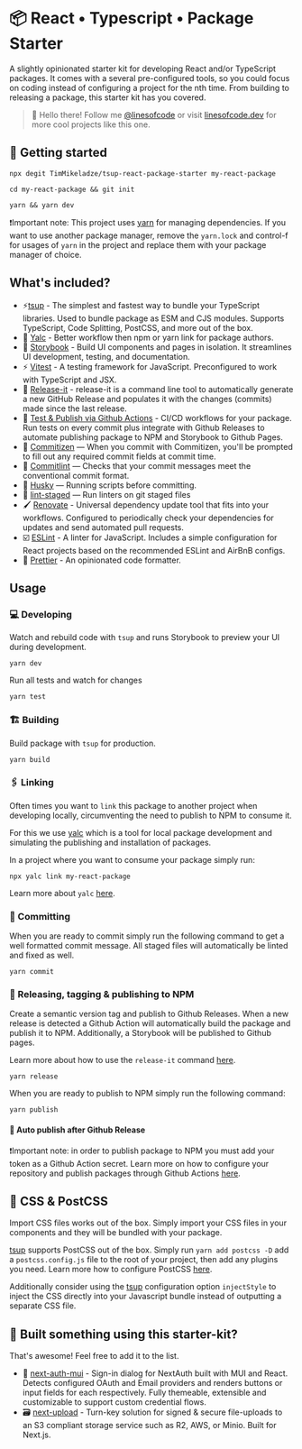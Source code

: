 # 📦 React • Typescript • Package Starter

A slightly opinionated starter kit for developing React and/or TypeScript packages. It comes with a several pre-configured tools, so you could focus on coding instead of configuring a project for the nth time. From building to releasing a package, this starter kit has you covered.

> 👋 Hello there! Follow me [@linesofcode](https://twitter.com/linesofcode) or visit [linesofcode.dev](https://linesofcode.dev) for more cool projects like this one.

## 🏃 Getting started

```console
npx degit TimMikeladze/tsup-react-package-starter my-react-package

cd my-react-package && git init

yarn && yarn dev
```

❗Important note: This project uses [yarn](https://yarnpkg.com/) for managing dependencies. If you want to use another package manager, remove the `yarn.lock` and control-f for usages of `yarn` in the project and replace them with your package manager of choice.

## What's included?

- ⚡️[tsup](https://github.com/egoist/tsup) - The simplest and fastest way to bundle your TypeScript libraries. Used to bundle package as ESM and CJS modules. Supports TypeScript, Code Splitting, PostCSS, and more out of the box.
- 🔗 [Yalc](https://github.com/wclr/yalc) - Better workflow then npm or yarn link for package authors.
- 📖 [Storybook](https://storybook.js.org/) - Build UI components and pages in isolation. It streamlines UI development, testing, and documentation.
- ⚡️ [Vitest](https://vitest.dev/) - A testing framework for JavaScript. Preconfigured to work with TypeScript and JSX.
- 🔼 [Release-it](https://github.com/release-it/release-it/) - release-it is a command line tool to automatically generate a new GitHub Release and populates it with the changes (commits) made since the last release.
- 🐙 [Test & Publish via Github Actions](https://docs.github.com/en/actions) - CI/CD workflows for your package. Run tests on every commit plus integrate with Github Releases to automate publishing package to NPM and Storybook to Github Pages.
- 📄 [Commitizen](https://github.com/commitizen/cz-cli) — When you commit with Commitizen, you'll be prompted to fill out any required commit fields at commit time.
- 🚓 [Commitlint](https://github.com/conventional-changelog/commitlint) — Checks that your commit messages meet the conventional commit format.
- 🐶 [Husky](https://github.com/typicode/husky) — Running scripts before committing.
- 🚫 [lint-staged](https://github.com/okonet/lint-staged) — Run linters on git staged files
- 🖌 [Renovate](https://github.com/renovatebot/renovate) - Universal dependency update tool that fits into your workflows. Configured to periodically check your dependencies for updates and send automated pull requests.
- ☑️ [ESLint](https://eslint.org/) - A linter for JavaScript. Includes a simple configuration for React projects based on the recommended ESLint and AirBnB configs.
- 🎨 [Prettier](https://prettier.io/) - An opinionated code formatter.

## Usage

### 💻 Developing

Watch and rebuild code with `tsup` and runs Storybook to preview your UI during development.

```console
yarn dev
```

Run all tests and watch for changes

```console
yarn test
```

### 🏗️ Building

Build package with `tsup` for production.

```console
yarn build
```

### 🖇️ Linking

Often times you want to `link` this package to another project when developing locally, circumventing the need to publish to NPM to consume it.

For this we use [yalc](https://github.com/wclr/yalc) which is a tool for local package development and simulating the publishing and installation of packages.

In a project where you want to consume your package simply run:

```console
npx yalc link my-react-package
```

Learn more about `yalc` [here](https://github.com/wclr/yalc).

### 📩 Committing

When you are ready to commit simply run the following command to get a well formatted commit message. All staged files will automatically be linted and fixed as well.

```console
yarn commit
```

### 🔖 Releasing, tagging & publishing to NPM

Create a semantic version tag and publish to Github Releases. When a new release is detected a Github Action will automatically build the package and publish it to NPM. Additionally, a Storybook will be published to Github pages.

Learn more about how to use the `release-it` command [here](https://github.com/release-it/release-it).

```console
yarn release
```

When you are ready to publish to NPM simply run the following command:

```console
yarn publish
```

#### 🤖 Auto publish after Github Release

❗Important note: in order to publish package to NPM you must add your token as a Github Action secret. Learn more on how to configure your repository and publish packages through Github Actions [here](https://docs.github.com/en/actions/publishing-packages/publishing-nodejs-packages).

## 🎨 CSS & PostCSS

Import CSS files works out of the box. Simply import your CSS files in your components and they will be bundled with your package.

[tsup](https://github.com/egoist/tsup) supports PostCSS out of the box. Simply run `yarn add postcss -D` add a `postcss.config.js` file to the root of your project, then add any plugins you need. Learn more how to configure PostCSS [here](https://tsup.egoist.dev/#css-support).

Additionally consider using the [tsup](https://github.com/egoist/tsup) configuration option `injectStyle` to inject the CSS directly into your Javascript bundle instead of outputting a separate CSS file.

## 🚀 Built something using this starter-kit?

That's awesome! Feel free to add it to the list.

- 🔐 [next-auth-mui](https://github.com/TimMikeladze/next-auth-mui) - Sign-in dialog for NextAuth built with MUI and React. Detects configured OAuth and Email providers and renders buttons or input fields for each respectively. Fully themeable, extensible and customizable to support custom credential flows.
- 🗃️ [next-upload](https://github.com/TimMikeladze/next-upload) - Turn-key solution for signed & secure file-uploads to an S3 compliant storage service such as R2, AWS, or Minio. Built for Next.js.
